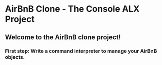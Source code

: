 # AirBnB Clone - The Console ALX Project 
## Welcome to the AirBnB clone project!

### First step: Write a command interpreter to manage your AirBnB objects.
